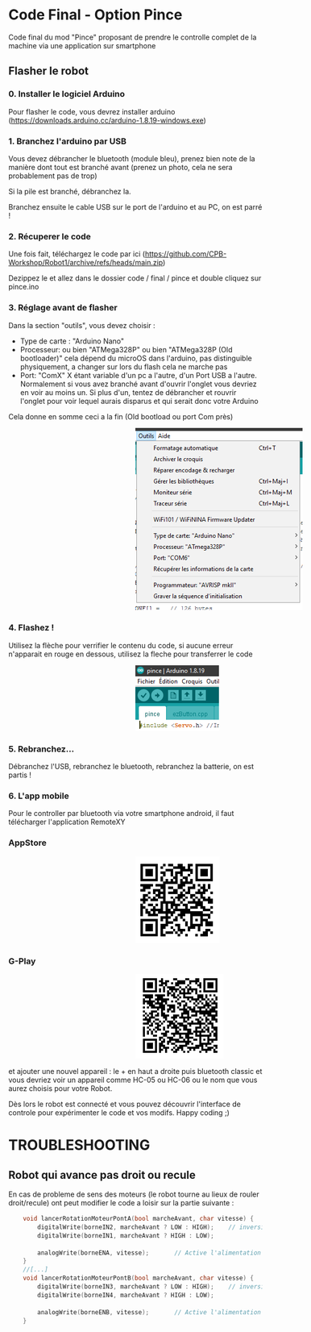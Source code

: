 # Code Final - Option Pince

Code final du mod "Pince" proposant de prendre le controlle complet de la machine via une application sur smartphone

## Flasher le robot

### 0. Installer le logiciel Arduino
Pour flasher le code, vous devrez installer arduino (https://downloads.arduino.cc/arduino-1.8.19-windows.exe)

### 1. Branchez l'arduino par USB
Vous devez débrancher le bluetooth (module bleu), prenez bien note de la manière dont tout est branché avant (prenez un photo, cela ne sera probablement pas de trop)

Si la pile est branché, débranchez la.

Branchez ensuite le cable USB sur le port de l'arduino et au PC, on est parré !

### 2. Récuperer le code

Une fois fait, téléchargez le code par ici (https://github.com/CPB-Workshop/Robot1/archive/refs/heads/main.zip)

Dezippez le et allez dans le dossier code / final / pince et double cliquez sur pince.ino

### 3. Réglage avant de flasher

Dans la section "outils", vous devez choisir :
* Type de carte : "Arduino Nano"
* Processeur: ou bien "ATMega328P" ou bien  "ATMega328P (Old bootloader)" cela dépend du microOS dans l'arduino, pas distinguible physiquement, a changer sur lors du flash cela ne marche pas
* Port: "ComX" X étant variable d'un pc a l'autre, d'un Port USB a l'autre. Normalement si vous avez branché avant d'ouvrir l'onglet vous devriez en voir au moins un. Si plus d'un, tentez de débrancher et rouvrir l'onglet pour voir lequel aurais disparus et qui serait donc votre Arduino

Cela donne en somme ceci a la fin (Old bootload ou port Com près)

<img src="reglages.png" style="margin-left: 50%;" />

### 4. Flashez !

Utilisez la flèche pour verrifier le contenu du code, si aucune erreur n'apparait en rouge en dessous, utilisez la fleche pour transferrer le code

<img src="launch.PNG" style="margin-left: 50%;" />

### 5. Rebranchez...

Débranchez l'USB, rebranchez le bluetooth, rebranchez la batterie, on est partis !

### 6. L'app mobile

Pour le controller par bluetooth via votre smartphone android, il faut télécharger l'application RemoteXY

### AppStore
<img src="AppStore.PNG" style="margin-left: 50%;" />

### G-Play
<img src="GPlay.PNG" style="margin-left: 50%;" />

et ajouter une nouvel appareil : le + en haut a droite 
puis bluetooth classic et vous devriez voir un appareil comme HC-05 ou HC-06 ou le nom que vous aurez choisis pour votre Robot.

Dès lors le robot est connecté et vous pouvez découvrir l'interface de controle pour expérimenter le code et vos modifs. Happy coding ;)

# TROUBLESHOOTING

## Robot qui avance pas droit ou recule
En cas de probleme de sens des moteurs (le robot tourne au lieux de rouler droit/recule) ont peut modifier le code a loisir sur la partie suivante :

```C++
    void lancerRotationMoteurPontA(bool marcheAvant, char vitesse) {
        digitalWrite(borneIN2, marcheAvant ? LOW : HIGH);    // inversion LOW et HIGH, Idem en dessous pour inverser le comportement d'une roue            
        digitalWrite(borneIN1, marcheAvant ? HIGH : LOW);
        
        analogWrite(borneENA, vitesse);       // Active l'alimentation du moteur 1
    }
    //[...]
    void lancerRotationMoteurPontB(bool marcheAvant, char vitesse) {
        digitalWrite(borneIN3, marcheAvant ? LOW : HIGH);    // inversion LOW et HIGH, Idem en dessous pour inverser le comportement d'une roue            
        digitalWrite(borneIN4, marcheAvant ? HIGH : LOW);
        
        analogWrite(borneENB, vitesse);       // Active l'alimentation du moteur 2
    }
```